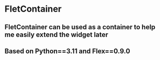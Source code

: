 # FletContainer
## FletContainer can be used as a container to help me easily extend the widget later
## Based on Python==3.11 and Flex==0.9.0
